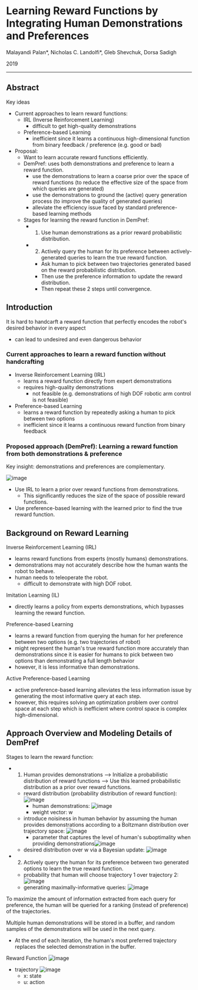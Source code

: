 # Learning Reward Functions by Integrating Human Demonstrations and Preferences

Malayandi Palan*, Nicholas C. Landolfi*, Gleb Shevchuk, Dorsa Sadigh

2019

---

## Abstract
Key ideas
- Current approaches to learn reward functions:
  - IRL (Inverse Reinforcement Learning)
    - difficult to get high-quality demonstrations
  - Preference-based Learning
    - inefficient since it learns a continuous high-dimensional function from binary feedback / preference (e.g. good or bad)
- Proposal:
  - Want to learn accurate reward functions efficiently.
  - DemPref: uses both demonstrations and preference to learn a reward function.
    - use the demonstrations to learn a coarse prior over the space of reward functions (to reduce the effective size of the space from which queries are generated)
    - use the demonstrations to ground the (active) query generation process (to improve the quality of generated queries)
    - alleviate the efficiency issue faced by standard preference-based learning methods
  - Stages for learning the reward function in DemPref:
    - 1. Use human demonstrations as a prior reward probabilistic distribution.
    - 2. Actively query the human for its preference between actively-generated queries to learn the true reward function.
      - Ask human to pick between two trajectories generated based on the reward probabilistic distribution. 
      - Then use the preference information to update the reward distribution. 
      - Then repeat these 2 steps until convergence. 

## Introduction
It is hard to handcarft a reward function that perfectly encodes the robot's desired behavior in every aspect
- can lead to undesired and even dangerous behavior

### Current approaches to learn a reward function without handcrafting
- Inverse Reinforcement Learning (IRL)
  - learns a reward function directly from expert demonstrations
  - requires high-quality demonstrations
    - not feasible (e.g. demonstrations of high DOF robotic arm control is not feasible)
- Preference-based Learning
  - learns a reward function by repeatedly asking a human to pick between two options
  - inefficient since it learns a continuous reward function from binary feedback

### Proposed approach (DemPref): Learning a reward function from both demonstrations & preference
Key insight: demonstrations and preferences are complementary.

![image](https://user-images.githubusercontent.com/83327791/220206293-5d6c6ea2-970d-4834-9059-e74ff32f6d95.png)
- Use IRL to learn a prior over reward functions from demonstrations.
  - This significantly reduces the size of the space of possible reward functions.
- Use preference-based learning with the learned prior to find the true reward function.

## Background on Reward Learning
Inverse Reinforcement Learning (IRL)
- learns reward functions from experts (mostly humans) demonstrations.
- demonstrations may not accurately describe how the human wants the robot to behave.
- human needs to teleoperate the robot.
  -  difficult to demonstrate with high DOF robot.

Imitation Learning (IL)
- directly learns a policy from experts demonstrations, which bypasses learning the reward function.

Preference-based Learning
- learns a reward function from querying the human for her preference between two options (e.g. two trajectories of robot)
- might represent the human's true reward function more accurately than demonstrations since it is easier for humans to pick between two options than demonstrating a full length behavior
- however, it is less informative than demonstrations.

Active Preference-based Learning
- active preference-based learning alleviates the less information issue by generating the most informative query at each step.
- however, this requires solving an optimization problem over control space at each step which is inefficient where control space is complex high-dimensional.

## Approach Overview and Modeling Details of DemPref
Stages to learn the reward function:
- 1. Human provides demonstrations --> Initialize a probabilistic distribution of reward functions --> Use this learned probabilistic distribution as a prior over reward functions.
  - reward distribution (probability distribution of reward function): ![image](https://user-images.githubusercontent.com/83327791/220210442-5a535ca0-56bc-4eb9-987a-399cfb1c220c.png)
    - human demonstrations: ![image](https://user-images.githubusercontent.com/83327791/220210479-cededf6b-dfd9-4919-a2cb-c80a9cb84e61.png)
    - weight vector: w
  - introduce noisiness in human behavior by assuming the human provides demonstrations according to a Boltzmann distribution over trajectory space: ![image](https://user-images.githubusercontent.com/83327791/220210671-d1594a02-f51f-4a26-8a90-9cf2e1c68fdc.png)
    - parameter that captures the level of human's suboptimality when providing demonstrations![image](https://user-images.githubusercontent.com/83327791/220210702-2b7e4e73-5d7a-433c-a14b-e2d435b59fdb.png)
  - desired distribution over w via a Bayesian update: ![image](https://user-images.githubusercontent.com/83327791/220210881-2a983126-1f27-44e9-a434-1a043f179bf7.png)
- 2. Actively query the human for its preference between two generated options to learn the true reward function.
  - probability that human will choose trajectory 1 over trajectory 2: ![image](https://user-images.githubusercontent.com/83327791/220211404-c570c0f1-d11f-4e45-b1ec-28835840a6a0.png)
  - generating maximally-informative queries: ![image](https://user-images.githubusercontent.com/83327791/220211598-8362271e-21de-4179-9ce4-356be3bfc033.png)

To maximize the amount of information extracted from each query for preference, the human will be queried for a ranking (instead of preference) of the trajectories.

Multiple human demonstrations will be stored in a buffer, and random samples of the demonstrations will be used in the next query.
- At the end of each iteration, the human's most preferred trajectory replaces the selected demonstration in the buffer.

Reward Function
![image](https://user-images.githubusercontent.com/83327791/220209649-afbac443-ad3f-4241-b95f-505cc9418035.png)
- trajectory ![image](https://user-images.githubusercontent.com/83327791/220209722-8d199ac4-53a3-4cb1-b117-3394667cd259.png)
  - x: state
  - u: action
